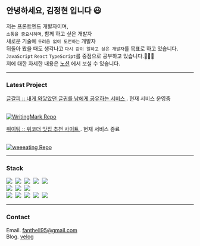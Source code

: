 <h2>안녕하세요, 김정현 입니다 😃</h2>

저는 프론트엔드 개발자이며,
<br/>
`소통을 중요시하며`, 함께 하고 싶은 개발자
<br/>
새로운 기술에 `두려움 없이 도전하는` 개발자
<br/>
뒤돌아 봤을 때도 생각나고 `다시 같이 일하고 싶은 개발자`를 목표로 하고 있습니다.
<br/>
`JavaScript` `React` `TypeScript`를 중점으로 공부하고 있습니다.👨🏻‍💻
<br/>
저에 대한 자세한 내용은 <a href="https://www.notion.so/1202cd6c75554d36affa9119793a6ac0">노션</a> 에서 보실 수 있습니다.

<hr/>

<h3>Latest Project</h3>
  
 <a href="https://writingmark.netlify.app" target="_blank">
 글갈피 :: 내게 와닿았던 글귀를 남에게 공유하는 서비스
</a>
<span>. 현재 서비스 운영중</span>

<br/>
<br/>

[![WritingMark Repo](https://github-readme-stats.vercel.app/api/pin/?username=Corete95&repo=WritingMark)](https://github.com/Corete95/WritingMark)

 <a href="https://www.weeeating.com " target="_blank">
 위이팅 :: 위코더 맛집 추천 사이트
</a>
<span>. 현재 서비스 종료</span>

<br/>
<br/>

[![weeeating Repo](https://github-readme-stats.vercel.app/api/pin/?username=Corete95&repo=weeeating)](https://github.com/Corete95/Weeeating)

<hr/>

<h3>Stack</h3>

<p>
 <img src="https://img.shields.io/badge/HTML5-f16524?style=flat-square&logo=HTML5&logoColor=white"/>&nbsp 
 <img src="https://img.shields.io/badge/CSS3-28a4d8?style=flat-square&logo=CSS3&logoColor=white"/>&nbsp 
 <img src="https://img.shields.io/badge/Bootstrap4-6e43a3?style=flat-square&logo=Bootstrap&logoColor=white"/>&nbsp 
 <img src="https://img.shields.io/badge/JavaScript-f7e018?style=flat-square&logo=JavaScript&logoColor=white"/>&nbsp 
 <img src="https://img.shields.io/badge/TypeScript-2d79c7?style=flat-square&logo=TypeScript&logoColor=white"/>&nbsp 
 <br>
 <img src="https://img.shields.io/badge/React-7ddfff?style=flat-square&logo=React&logoColor=black"/>&nbsp
 <img src="https://img.shields.io/badge/Redux-7649bb?style=flat-square&logo=Redux&logoColor=white"/>&nbsp 
 <img src="https://img.shields.io/badge/styled-e084c6?style=flat-square&logo=styled-components&logoColor=white"/>&nbsp 
 <br>
 <img src="https://img.shields.io/badge/Git-f05030?style=flat-square&logo=Git&logoColor=white"/>&nbsp 
 <img src="https://img.shields.io/badge/GitHub-black?style=flat-square&logo=GitHub&logoColor=white"/>&nbsp
 <img src="https://img.shields.io/badge/Slack-4a154b?style=flat-square&logo=Slack&logoColor=white"/>&nbsp
 <img src="https://img.shields.io/badge/Trello-0079bf?style=flat-square&logo=Trello&logoColor=white"/>&nbsp
 <img src="https://img.shields.io/badge/Notion-black?style=flat-square&logo=Notion&logoColor=white"/>&nbsp 
</p>

<hr/>

<h3>Contact</h3>
Email.  <a href="mailto:fanthell95@gmail.com">fanthell95@gmail.com</a> 
<br/>
Blog.  <a href="https://velog.io/@corete">velog</a> 
